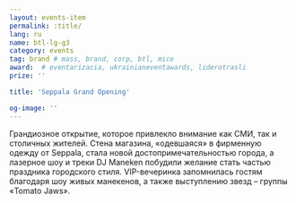 ```yaml
---
layout: events-item
permalink: :title/
lang: ru
name: btl-lg-g3
category: events
tag: brand # mass, brand, corp, btl, mice
award:  # eventarizacia, ukrainianeventawards, liderotrasli
prize: ''

title: 'Seppala Grand Opening'

og-image: ''
---
```


Грандиозное открытие, которое привлекло внимание как СМИ, так и столичных жителей. Стена магазина, «одевшаяся» в  фирменную одежду от Seppala, стала новой достопримечательностью города, а лазерное шоу и треки DJ Maneken побудили желание стать частью праздника городского стиля. VIP-вечеринка запомнилась гостям благодаря шоу живых манекенов, а также выступлению звезд – группы «Tomato Jaws».

